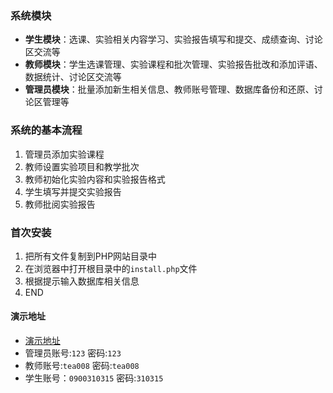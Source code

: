 ### 系统模块

*   **学生模块**：选课、实验相关内容学习、实验报告填写和提交、成绩查询、讨论区交流等
*   **教师模块**：学生选课管理、实验课程和批次管理、实验报告批改和添加评语、数据统计、讨论区交流等
*   **管理员模块**：批量添加新生相关信息、教师账号管理、数据库备份和还原、讨论区管理等

### 系统的基本流程

1. 管理员添加实验课程
2. 教师设置实验项目和教学批次
3. 教师初始化实验内容和实验报告格式
4. 学生填写并提交实验报告
5. 教师批阅实验报告

### 首次安装
1. 把所有文件复制到PHP网站目录中
2. 在浏览器中打开根目录中的`install.php`文件
3. 根据提示输入数据库相关信息
4. END

#### 演示地址
* [演示地址](http://www.zhidaohu.com/bishe)
* 管理员账号:`123` 密码:`123`
* 教师账号:`tea008` 密码:`tea008`
* 学生账号：`0900310315` 密码:`310315`